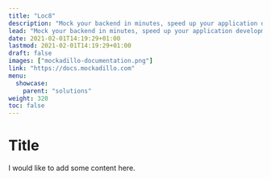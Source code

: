 ```yaml
---
title: "Loc8"
description: "Mock your backend in minutes, speed up your application development, make your developers lives easy."
lead: "Mock your backend in minutes, speed up your application development, make your developers lives easy."
date: 2021-02-01T14:19:29+01:00
lastmod: 2021-02-01T14:19:29+01:00
draft: false
images: ["mockadillo-documentation.png"]
link: "https://docs.mockadillo.com"
menu:
  showcase:
    parent: "solutions"
weight: 320
toc: false
---
```


# Title

I would like to add some content here.
